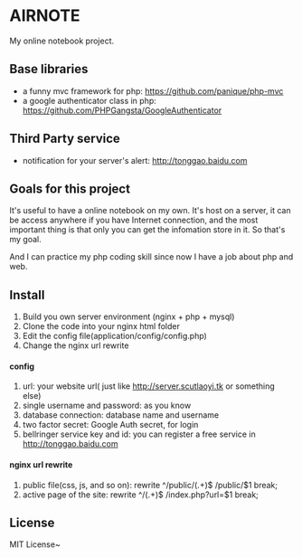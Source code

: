 # AIRNOTE

My online notebook project.

## Base libraries

* a funny mvc framework for php: https://github.com/panique/php-mvc
* a google authenticator class in php: https://github.com/PHPGangsta/GoogleAuthenticator

## Third Party service

* notification for your server's alert: http://tonggao.baidu.com

## Goals for this project

It's useful to have a online notebook on my own.
It's host on a server, it can be access anywhere if you have Internet connection, and the most important thing is that only you can get the infomation store in it.
So that's my goal.

And I can practice my php coding skill since now I have a job about php and web.

## Install

1. Build you own server environment (nginx + php + mysql)
2. Clone the code into your nginx html folder
3. Edit the config file(application/config/config.php)
4. Change the nginx url rewrite

#### config

1. url: your website url( just like http://server.scutlaoyi.tk or something else)
2. single username and password: as you know
3. database connection: database name and username
4. two factor secret: Google Auth secret, for login
5. bellringer service key and id: you can register a free service in http://tonggao.baidu.com

#### nginx url rewrite

1. public file(css, js, and so on): rewrite ^/public/(.+)$ /public/$1 break;
2. active page of the site: rewrite ^/(.+)$ /index.php?url=$1 break;

## License

MIT License~



